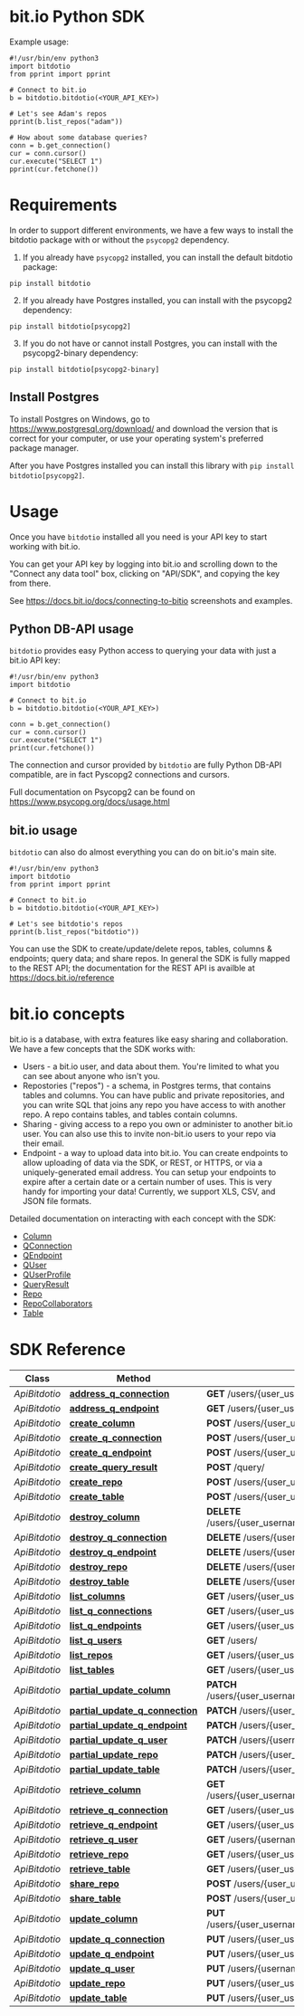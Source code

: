 # bit.io Python SDK

Example usage:

```
#!/usr/bin/env python3
import bitdotio
from pprint import pprint

# Connect to bit.io
b = bitdotio.bitdotio(<YOUR_API_KEY>)

# Let's see Adam's repos
pprint(b.list_repos("adam"))

# How about some database queries?
conn = b.get_connection()
cur = conn.cursor()
cur.execute("SELECT 1")
pprint(cur.fetchone())
```

# Requirements

In order to support different environments, we have a few ways to install the bitdotio package
with or without the `psycopg2` dependency.

1. If you already have `psycopg2` installed, you can install the default bitdotio package:
```
pip install bitdotio
```

2. If you already have Postgres installed, you can install with the psycopg2 dependency:
```
pip install bitdotio[psycopg2]
```

3. If you do not have or cannot install Postgres, you can install with the psycopg2-binary dependency:
```
pip install bitdotio[psycopg2-binary]
```

## Install Postgres

To install Postgres on Windows, go to https://www.postgresql.org/download/ and download the version
that is correct for your computer, or use your operating system's preferred package manager.

After you have Postgres installed you can install this library with `pip install bitdotio[psycopg2]`.


# Usage

Once you have `bitdotio` installed all you need is your API key to start working with bit.io. 

You can get your API key by logging into bit.io and scrolling down to the "Connect any data tool" box, clicking on "API/SDK", and copying the key from there.

See https://docs.bit.io/docs/connecting-to-bitio screenshots and examples.


## Python DB-API usage

`bitdotio` provides easy Python access to querying your data with just a bit.io API key:

```
#!/usr/bin/env python3
import bitdotio

# Connect to bit.io
b = bitdotio.bitdotio(<YOUR_API_KEY>)

conn = b.get_connection()
cur = conn.cursor()
cur.execute("SELECT 1")
print(cur.fetchone())
```

The connection and cursor provided by `bitdotio` are fully Python DB-API compatible, are in fact Pyscopg2 connections and cursors. 

Full documentation on Psycopg2 can be found on https://www.psycopg.org/docs/usage.html


## bit.io usage

`bitdotio` can also do almost everything you can do on bit.io's main site. 

```
#!/usr/bin/env python3
import bitdotio
from pprint import pprint

# Connect to bit.io
b = bitdotio.bitdotio(<YOUR_API_KEY>)

# Let's see bitdotio's repos
pprint(b.list_repos("bitdotio"))
```

You can use the SDK to create/update/delete repos, tables, columns & endpoints; query data; and share repos. In general the SDK is fully mapped to the REST API; 
the documentation for the REST API is availble at https://docs.bit.io/reference


# bit.io concepts

bit.io is a database, with extra features like easy sharing and collaboration. We have a few concepts that the SDK works with:

* Users - a bit.io user, and data about them. You're limited to what you can see about anyone who isn't you.
* Repostories ("repos") - a schema, in Postgres terms, that contains tables and columns. You can have public and private repositories, and you can write SQL that joins
any repo you have access to with another repo. A repo contains tables, and tables contain columns.
* Sharing - giving access to a repo you own or administer to another bit.io user. You can also use this to invite non-bit.io users to your repo via their email.
* Endpoint - a way to upload data into bit.io. You can create endpoints to allow uploading of data via the SDK, or REST, or HTTPS, or via a uniquely-generated email address. You can
setup your endpoints to expire after a certain date or a certain number of uses. This is very handy for importing your data! Currently, we support XLS, CSV, and JSON file formats.

Detailed documentation on interacting with each concept with the SDK:

 - [Column](docs/Column.md)
 - [QConnection](docs/QConnection.md)
 - [QEndpoint](docs/QEndpoint.md)
 - [QUser](docs/QUser.md)
 - [QUserProfile](docs/QUserProfile.md)
 - [QueryResult](docs/QueryResult.md)
 - [Repo](docs/Repo.md)
 - [RepoCollaborators](docs/RepoCollaborators.md)
 - [Table](docs/Table.md)



# SDK Reference


Class | Method | HTTP request | Description
------------ | ------------- | ------------- | -------------
*ApiBitdotio* | [**address_q_connection**](docs/ApiBitdotio.md#address_q_connection) | **GET** /users/{user_username}/connections/{name}/address/ | 
*ApiBitdotio* | [**address_q_endpoint**](docs/ApiBitdotio.md#address_q_endpoint) | **GET** /users/{user_username}/repos/{repo_name}/endpoints/{name}/address/ | 
*ApiBitdotio* | [**create_column**](docs/ApiBitdotio.md#create_column) | **POST** /users/{user_username}/repos/{repo_name}/tables/{table_current_name}/columns/ | 
*ApiBitdotio* | [**create_q_connection**](docs/ApiBitdotio.md#create_q_connection) | **POST** /users/{user_username}/connections/ | 
*ApiBitdotio* | [**create_q_endpoint**](docs/ApiBitdotio.md#create_q_endpoint) | **POST** /users/{user_username}/repos/{repo_name}/endpoints/ | 
*ApiBitdotio* | [**create_query_result**](docs/ApiBitdotio.md#create_query_result) | **POST** /query/ | 
*ApiBitdotio* | [**create_repo**](docs/ApiBitdotio.md#create_repo) | **POST** /users/{user_username}/repos/ | 
*ApiBitdotio* | [**create_table**](docs/ApiBitdotio.md#create_table) | **POST** /users/{user_username}/repos/{repo_name}/tables/ | 
*ApiBitdotio* | [**destroy_column**](docs/ApiBitdotio.md#destroy_column) | **DELETE** /users/{user_username}/repos/{repo_name}/tables/{table_current_name}/columns/{current_name}/ | 
*ApiBitdotio* | [**destroy_q_connection**](docs/ApiBitdotio.md#destroy_q_connection) | **DELETE** /users/{user_username}/connections/{name}/ | 
*ApiBitdotio* | [**destroy_q_endpoint**](docs/ApiBitdotio.md#destroy_q_endpoint) | **DELETE** /users/{user_username}/repos/{repo_name}/endpoints/{name}/ | 
*ApiBitdotio* | [**destroy_repo**](docs/ApiBitdotio.md#destroy_repo) | **DELETE** /users/{user_username}/repos/{name}/ | 
*ApiBitdotio* | [**destroy_table**](docs/ApiBitdotio.md#destroy_table) | **DELETE** /users/{user_username}/repos/{repo_name}/tables/{current_name}/ | 
*ApiBitdotio* | [**list_columns**](docs/ApiBitdotio.md#list_columns) | **GET** /users/{user_username}/repos/{repo_name}/tables/{table_current_name}/columns/ | 
*ApiBitdotio* | [**list_q_connections**](docs/ApiBitdotio.md#list_q_connections) | **GET** /users/{user_username}/connections/ | 
*ApiBitdotio* | [**list_q_endpoints**](docs/ApiBitdotio.md#list_q_endpoints) | **GET** /users/{user_username}/repos/{repo_name}/endpoints/ | 
*ApiBitdotio* | [**list_q_users**](docs/ApiBitdotio.md#list_q_users) | **GET** /users/ | 
*ApiBitdotio* | [**list_repos**](docs/ApiBitdotio.md#list_repos) | **GET** /users/{user_username}/repos/ | 
*ApiBitdotio* | [**list_tables**](docs/ApiBitdotio.md#list_tables) | **GET** /users/{user_username}/repos/{repo_name}/tables/ | 
*ApiBitdotio* | [**partial_update_column**](docs/ApiBitdotio.md#partial_update_column) | **PATCH** /users/{user_username}/repos/{repo_name}/tables/{table_current_name}/columns/{current_name}/ | 
*ApiBitdotio* | [**partial_update_q_connection**](docs/ApiBitdotio.md#partial_update_q_connection) | **PATCH** /users/{user_username}/connections/{name}/ | 
*ApiBitdotio* | [**partial_update_q_endpoint**](docs/ApiBitdotio.md#partial_update_q_endpoint) | **PATCH** /users/{user_username}/repos/{repo_name}/endpoints/{name}/ | 
*ApiBitdotio* | [**partial_update_q_user**](docs/ApiBitdotio.md#partial_update_q_user) | **PATCH** /users/{username}/ | 
*ApiBitdotio* | [**partial_update_repo**](docs/ApiBitdotio.md#partial_update_repo) | **PATCH** /users/{user_username}/repos/{name}/ | 
*ApiBitdotio* | [**partial_update_table**](docs/ApiBitdotio.md#partial_update_table) | **PATCH** /users/{user_username}/repos/{repo_name}/tables/{current_name}/ | 
*ApiBitdotio* | [**retrieve_column**](docs/ApiBitdotio.md#retrieve_column) | **GET** /users/{user_username}/repos/{repo_name}/tables/{table_current_name}/columns/{current_name}/ | 
*ApiBitdotio* | [**retrieve_q_connection**](docs/ApiBitdotio.md#retrieve_q_connection) | **GET** /users/{user_username}/connections/{name}/ | 
*ApiBitdotio* | [**retrieve_q_endpoint**](docs/ApiBitdotio.md#retrieve_q_endpoint) | **GET** /users/{user_username}/repos/{repo_name}/endpoints/{name}/ | 
*ApiBitdotio* | [**retrieve_q_user**](docs/ApiBitdotio.md#retrieve_q_user) | **GET** /users/{username}/ | 
*ApiBitdotio* | [**retrieve_repo**](docs/ApiBitdotio.md#retrieve_repo) | **GET** /users/{user_username}/repos/{name}/ | 
*ApiBitdotio* | [**retrieve_table**](docs/ApiBitdotio.md#retrieve_table) | **GET** /users/{user_username}/repos/{repo_name}/tables/{current_name}/ | 
*ApiBitdotio* | [**share_repo**](docs/ApiBitdotio.md#share_repo) | **POST** /users/{user_username}/repos/{name}/share/ | 
*ApiBitdotio* | [**share_table**](docs/ApiBitdotio.md#share_table) | **POST** /users/{user_username}/repos/{repo_name}/tables/{current_name}/share/ | 
*ApiBitdotio* | [**update_column**](docs/ApiBitdotio.md#update_column) | **PUT** /users/{user_username}/repos/{repo_name}/tables/{table_current_name}/columns/{current_name}/ | 
*ApiBitdotio* | [**update_q_connection**](docs/ApiBitdotio.md#update_q_connection) | **PUT** /users/{user_username}/connections/{name}/ | 
*ApiBitdotio* | [**update_q_endpoint**](docs/ApiBitdotio.md#update_q_endpoint) | **PUT** /users/{user_username}/repos/{repo_name}/endpoints/{name}/ | 
*ApiBitdotio* | [**update_q_user**](docs/ApiBitdotio.md#update_q_user) | **PUT** /users/{username}/ | 
*ApiBitdotio* | [**update_repo**](docs/ApiBitdotio.md#update_repo) | **PUT** /users/{user_username}/repos/{name}/ | 
*ApiBitdotio* | [**update_table**](docs/ApiBitdotio.md#update_table) | **PUT** /users/{user_username}/repos/{repo_name}/tables/{current_name}/ | 

